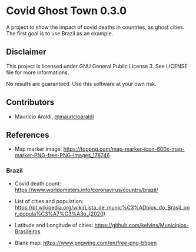 # Covid Ghost Town 0.3.0

A project to show the impact of covid deaths in countries, as ghost cities. The first goal is to use Brazil as an example.

## Disclaimer
This project is licensed under GNU General Public License 3. See LICENSE file for more informations.

No results are guaranteed. Use this software at your own risk.

## Contributors
- Mauricio Araldi, [@mauricioaraldi](https://github.com/mauricioaraldi/)

## References

- Map marker image: https://toppng.com/map-marker-icon-600x-map-marker-PNG-free-PNG-Images_178746

### Brazil
- Covid death count: https://www.worldometers.info/coronavirus/country/brazil/

- List of cities and population: https://pt.wikipedia.org/wiki/Lista_de_munic%C3%ADpios_do_Brasil_por_popula%C3%A7%C3%A3o_(2020)

- Latitude and Longitude of cities: https://github.com/kelvins/Municipios-Brasileiros

- Blank map: https://www.pngwing.com/en/free-png-bbpen
